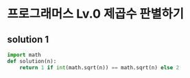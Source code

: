 # 프로그래머스 Lv.0 제곱수 판별하기

## solution 1

```python
import math
def solution(n):
    return 1 if int(math.sqrt(n)) == math.sqrt(n) else 2
```